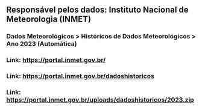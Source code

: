 ## Responsável pelos dados: Instituto Nacional de Meteorologia (INMET)

### Dados Meteorológicos > Históricos de Dados Meteorológicos > Ano 2023 (Automática) 
### Link: https://portal.inmet.gov.br/
### Link: https://portal.inmet.gov.br/dadoshistoricos
### Link: https://portal.inmet.gov.br/uploads/dadoshistoricos/2023.zip
